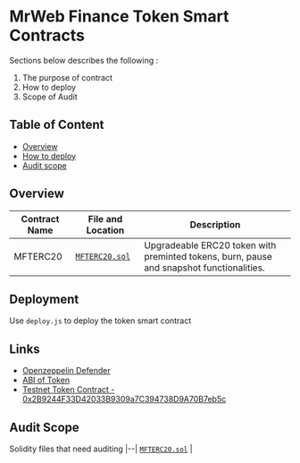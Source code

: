 # MrWeb Finance Token Smart Contracts

Sections below describes the following : 
1) The purpose of contract
2) How to deploy
3) Scope of Audit

## Table of Content

- [Overview](#overview)
- [How to deploy](#deployment)
- [Audit scope](#scope)

## Overview

| Contract Name | File and Location | Description |
|--|--| --|
|MFTERC20| [`MFTERC20.sol`](./contracts/MFTERC20.sol) | Upgradeable ERC20 token with preminted tokens, burn, pause and snapshot functionalities. |

## Deployment

Use `deploy.js` to deploy the token smart contract

## Links

- [Openzeppelin Defender](https://defender.openzeppelin.com/)
- [ABI of Token](./artifacts/contracts/MFTERC20.sol/MFTERC20.json)
- [Testnet Token Contract - 0x2B9244F33D42033B9309a7C394738D9A70B7eb5c](https://testnet.bscscan.com/address/0x89438588d0663967f280cdfa362b0b074ce67398)

## Audit Scope
Solidity files that need auditing
|--|
[`MFTERC20.sol`](./contracts/ERC20.sol) |
